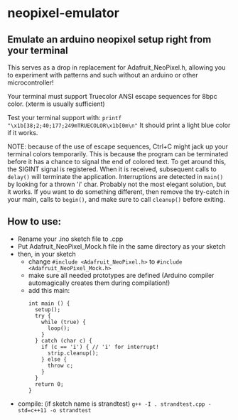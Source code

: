 # neopixel-emulator
## Emulate an arduino neopixel setup right from your terminal

This serves as a drop in replacement for Adafruit_NeoPixel.h, allowing you to experiment with patterns and such without an arduino or other microcontroller!

Your terminal must support Truecolor ANSI escape sequences for 8bpc color. (xterm is usually sufficient)


Test your terminal support with: `printf "\x1b[38;2;40;177;249mTRUECOLOR\x1b[0m\n"`
It should print a light blue color if it works.

  NOTE: because of the use of escape sequences, Ctrl+C might jack up your
  terminal colors temporarily. This is because the program can be terminated
  before it has a chance to signal the end of colored text.
  To get around this, the SIGINT signal is registered. When it is received,
  subsequent calls to `delay()` will terminate the application.
  Interruptions are detected in `main()` by looking for a thrown
  'i' char. Probably not the most elegant solution, but it works.
  If you want to do something different, then remove the try-catch in your main,
  calls to `begin()`, and make sure to call `cleanup()` before exiting.

  ## How to use:

  * Rename your .ino sketch file to .cpp
  * Put Adafruit_NeoPixel_Mock.h file in the same directory as your sketch
  * then, in your sketch
      - change `#include <Adafruit_NeoPixel.h>` to `#include <Adafruit_NeoPixel_Mock.h>`
      - make sure all needed prototypes are defined (Arduino compiler
        automagically creates them during compilation!)
      - add this main:
        ```
        int main () {
          setup();
          try {
            while (true) {
              loop();
            }
          } catch (char c) {
            if (c == 'i') { // 'i' for interrupt!
              strip.cleanup();
            } else {
              throw c;
            }
          }
          return 0;
        }
        ```
  * compile: (if sketch name is strandtest) `g++ -I . strandtest.cpp -std=c++11 -o strandtest`
